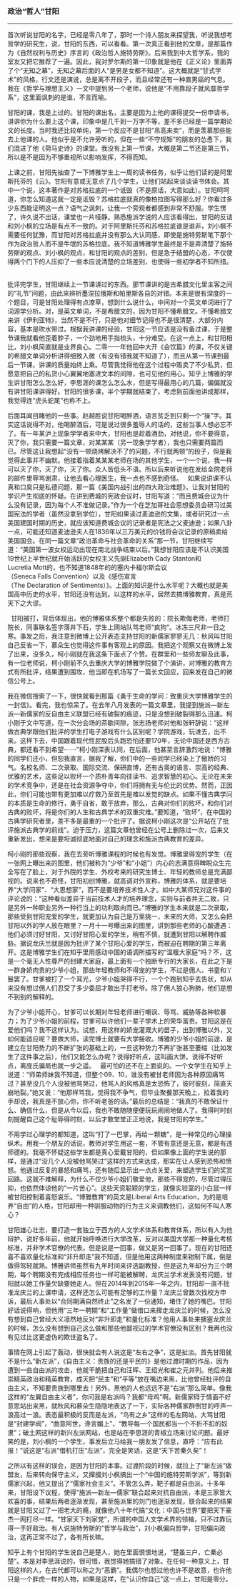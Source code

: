 <h3>政治“哲人”甘阳</h3>
<HR>

首次听说甘阳的名字，已经是零八年了，那时一个诗人朋友来探望我，听说我想考哲学的研究生，说，甘阳的东西，可以看看。第一次真正看到他的文章，是那篇作为《自然权利与历史》序言的《政治哲人施特劳斯》。后来我到中大哲学系，我的室友又把它推荐了一遍。因此，我对罗尔斯的第一印象就是他在《正义论》里面弄了个“无知之幕”，无知之幕后面的人“是男是女都不知道”。这大概就是“甘式学术”的风格，行文还是演说，总是离不开段子，而且经常还有一种直男癌的气息。我在《哲学与理想主义》一文中提到另一个老师，说他是“不用靠段子就风靡哲学系”，这里面讽刺的是谁，不言而喻。
 
 
甘阳的课，我是上过的。甘阳的课出名，主要是因为上他的课得提交一份申请书，讲讲你为什么要上这个课，印象中是几千到一万字不等，差不多已经是一篇学期论文的长度。当时我还比较单纯，第一个反应不是甘阳“吊高来卖”，而是羡慕那些能去上他课的人。他似乎是不允许旁听的，但在一些“不守规矩”的朋友的怂恿下，我们混进了他《荷马史诗》的课堂。我没有上第一节课，大概是第二节还是第三节，所以是不是因为不够重视所以影响发挥，不得而知。
 
 
上课之前，甘阳先抽查了一下博雅学生上一周的读书任务，似乎让他们读的是阿里斯托芬的《云》。甘阳有意或无意点了几个学生，让他们站起来谈谈读书体会。其中一个说，这本著作是对苏格拉底的一个诋毁（不是原话，大意如此）。甘阳呵呵道，你怎么知道这就一定是诋毁？苏格拉底就真的像柏拉图写得那么好？你看过多少东西能证明这一点？语气之讽刺，让我一个旁观者都感到非常不舒服。学生愣了，许久说不出话，课堂也一片哑静。熟悉施派学说的人应该看得出，甘阳的反诘和刘小枫的立场是有点不一致的。对于阿里斯托芬和苏格拉底谁是谁非，刘小枫不需要任何犹豫，而甘阳对苏格拉底并没有那么大认同感，即使是施特劳斯笔下那个作为政治哲人而不是牛氓的苏格拉底。我不知道博雅学生最终是不是弄清楚了施特劳斯的观点、刘小枫的观点，和甘阳的观点的差别，但是急于结盟的心态，不仅使得两个门下的人压抑了一些本应说清楚的立场差别，也使得一些初学者不知所措。
 
 
批评完学生，甘阳继续上一节课讲过的东西。那节课讲的是古希腊文化里主客之间的“礼节”问题，由此来辨析墨涅拉俄斯和帕里斯各自的对错。本来是很有深度的一个题目，可是甘阳处理得有点潦草，想到什么说什么，中间对一个英文单词进行了词源学分析。对，是英文单词，不是希腊文的，因为甘阳不懂希腊文。不懂希腊文来讲《伊利亚特》，当然不是不行，只是他对细节记得也不是很清楚，大部分内容，基本是吹水带过。根据我讲课的经验，甘阳这一节应该是没有备过课，于是整节课我就看他歪着脖子，一个劲地用手指梳头，十分难受。在这一点上，和甘阳相比，刘小枫简直就是业界良心。二零一一年他回中大开《会饮篇》的课，不仅关键的希腊文单词分析讲得细致入微（有没有错我就不知道了），而且从第一节课到最后一节课，讲课的质量始终上乘。尽管我觉得他在这个过程中贩卖了不少私货，但愿意把自己的私货小心翼翼地塞进文本的间隙，也可见他的用心。知乎上博雅的学生讲甘阳怎么怎么好，李思涯的课怎么怎么水，但是写得最用心的几篇，偏偏就没有讲甘阳课讲得好。甘阳的很多课，半个学期就结束了，考虑到前面他讲成那样，我觉得连“虎头蛇尾”也称不上。
 
 
后面耳闻目睹他的一些事。赵越胜说甘阳喝醉酒，语言贫乏到只剩一个“操”字。其实这话说得不对，他喝醉酒后，可是说过很多羞辱人的话的，这些当事人想必忘不了。有一年某沪上现象学学者来中大，甘阳也是趁着酒劲，对他说，你不要得意，灭了你，我只需要一篇文章，对某某某（另一现象学学者），我也只需要两篇而已。尽管这让我想起“没有一顿烧烤解决不了的问题，不行就两顿”的段子，但是我觉得此事并不幽默。他接着指着某某某老师在场的其他学生，一个一个说，我一样可以灭了你，灭了你，灭了你。众人皆低头不语。所以后来听说他在发给全院老师的邮件里辱骂谢肃，让他去看心理医生，我一点也不感到奇怪。
 
如果说讲课不认真和口臭只是私德问题，那一篇《美国内战引出的四大政治难题》，让我对甘阳的学识产生彻底的怀疑。在讲到费城的宪政会议时，甘阳写道：“而且费城会议为什么没有记录，因为每个人不准做记录。”作为一个在芝加哥社会思想委员会研习过美国宪法的学者（虽然没拿到学位），甘阳如果读过麦迪逊的文集，或者研究过一点美国建国时期的历史，就应该知道费城会议的记录者是宪法之父麦迪逊；如果八卦一点，可能还知道麦迪逊夫人在1836年以三万美元的价钱将会议记录的原稿卖给美国国会。在同一篇文章“政治革命与社会革命的关系”那一节，甘阳继续写道：“美国第一波女权运动出现在南北战争结束以后。”我想甘阳应该是不认识美国19世纪上半世纪就开始活跃的女权主义先驱Elizabeth Cady Stanton和Lucretia Mott的，也不知道1848年的的塞内卡福尔斯会议（Seneca Falls Convention）以及《感伤宣言（The Declaration of Sentiments）》。上面的知识是什么水平呢？大概也就是美国高中历史的水平，甘阳还没有达到。以这样的水平，居然去搞博雅教育，真是荒天下之大谬。 

 
甘阳被打，背后体现出，他的博雅体系整个都是失败的：院长欺侮老师，老师打院长，同事联名签字落井下石，学生上网站队骂老师“疯狗”。冰冻三尺非一日之寒。事发之后，我注意到微博上公开表态支持甘阳的新儒家寥寥无几：秋风叫甘阳自己反省一下，慕朵生也觉得这件事有客观上的原因。我把这个观察又在微博上发了出来，没多久，柯小刚就在我这条下面点了个赞。在群里和一些师友聊及此事，有一位老师说，柯小刚前不久去重庆大学的博雅学院做了个演讲，对博雅的教育方式有所批评，结果遭到围攻，他当即在机场写了一篇长文回应，回来发在自己的微信公号上。


我在微信搜索了一下，很快就看到那篇《勇于生命的学问：致重庆大学博雅学生的一封信》。看完，我也惊呆了。在去年八月发表的一篇文章里，我提到施派—新左派—新儒家的反自由主义联盟已经有破裂的痕迹，只是没想到破裂得那么迅速。柯小刚于文中写道，在一次分会场的茶歇间隙，张志扬老师对他和张轩辞说：“这样做古典学跟他们批评的学生打电子游戏有什么区别呢？学院游戏，玩进去，出不来。这样下去，中国跟着现代性屁股后头跑恐怕还要170年，无论中国还是西方古典，都还看不到希望⋯⋯”柯小刚深表认同，在后面，他甚至言辞激烈地说：“博雅的同学们还小，但恕我直言，据我了解，你们中的一些同学已经染上了傲娇的习气。名校名师、二次录取、国际交流、保研直博，还有古奥的语言、崇高的经典、优雅的艺术，这些足以败坏一个质朴青年向往读书、追求智慧的初心。无论在未来的学术竞争中，还是在社会资源争夺中，你们将拥有无与伦比的优势。然而，正因此，你们可能也带有更加难以疗救乃至首先是难以发觉的缺点。如果不懂古典学问的本质是生命的修行，勇于自省，敢于放弃，那么，古典对你们的败坏，和你们对古典的败坏，将是你们的人生和古典学术的双重灾难。”要知道，“败坏”，在中国的古典学研究者里，差不多是最重的一个批评了。据说柯小刚这次是“公开站在了批评施派古典学的前线”。迫于压力，这篇文章他曾经在公号上删除过一次，后来又重新发出，想来是要坦诚彻底地面对自己的理念和施派古典教育的差异。
 
 
柯小刚的那些观察，我在去旁听博雅课程的时候也有发觉。博雅里得宠的学生（在一张网上曝出来的图里，他们被称为“少爷”和“小姐”）内心的志满意得睥睨众生完全写在了脸上，对于外院的学生、外校考来的研究生博士、年轻的教师总是充满鄙视的。说来也不奇怪，甘阳初创博雅，就高调对外宣称，博雅的体系，就是要培养“大学问家”、“大思想家”，而不是要培养技术性人才。如中大某师兄对这件事的评论说的：“这种看似差异于当前技术人才的培养理念，实则与前者并无二致，只是另外一种职业另外一种行当上的功利取向而已。”博雅的学生本来就是二次录取，那些受到甘阳宠爱的学生，就更加认为自己是万里挑一，未来的大师，又怎么会把甘阳以外的学人放在眼里？一月十一号曝出来的图里，讲到那些老师的心酸遭遇：他们必须讨好甘阳，又讨好甘阳心爱的学生，稍有不慎，就遭到甘阳以解聘作威胁。据说龙庆兰就是因为批评了某个甘阳心爱的学生，而被迫在聘期的第三年离开。这是博雅学生们在知乎里用感动中国的语调所描写的“温暖大家庭”吗？不，这是一个毫无人性尊严的封建大家庭，最上面有一个独断专行的大家长，在此之下是一群身娇肉贵的少爷小姐，那些年轻教师和不得宠的学生，不过是佣人、书童和丫鬟罢了。甘爹被打了一个耳光，少爷小姐哭得不行，一个个跑到知乎去告状，却从来没有想过佣人们忍受了多少委屈才敢出手打老爷。除了佣人狼心狗肺，他们是想不到别的解释的。
 
 
为了少爷小姐开心，甘爹可以长期对年轻老师进行嘲讽、辱骂、威胁等各种软暴力；为了少爷小姐的前程，甘爹可以许他们一辈子学术上的荣华富贵。甘阳这是在爱他们吗？我不这样认为。试想，用这样的娇宠灌溉大的苗子，出到博雅以外，又如何能适应呢？要做大师，读完博士就要有大学接收。博雅的少爷小姐的前途，是建立在甘阳势力的不断扩张的基础上的，一旦这种势力不再扩张甚至萎缩（比如发生了这件事之后），他们又能怎么办呢？说得好听点，这叫画大饼。说得不好听点，离庞氏骗局也就一步之遥。
 
最可怕的还不在上面说的。一个女学生在知乎上说道：“师弟师妹我不知道，但整个09、10，谁没有被甘老师因为各种原因痛骂过？甚至没几个人没被他骂哭过，他骂人的风格真是太恐怖了，彼时彼刻，简直天崩地裂。”她又说：“他那样骂我，觉得我不争气，但毕业聚餐那天晚上，拉着我的手却说，我真是不放心你，你不听老爸的话。”最后的总结是：“我真的不敢保证什么、确信什么，但是从今以后，我也不敢随随便便玩玩闹闹地做人了。我得时时刻刻提醒自己这个耻辱得时刻，以后才敢堂堂正正地说，我是甘阳的学生。”
 
 
不用学过心理学的都知道，这叫“打了一巴掌，再给一颗糖”，是一种常见的心理操纵术。用我一个朋友的话说，教师对学生用这一套，不管有意还是无意，都是有违师德的。我毫不怀疑这些学生都是真心爱戴甘阳的，但如果像上面的学生说的那样，是通过“没几个人没被他骂哭过”这样的方式来达成，那实在让人感到恐怖和愤怒。他通过反复的暴怒和痛骂，还有随后显示出一点点关爱，来塑造学生们的奖赏回路。这就不难解释，为什么不仅少爷小姐们敬爱他，那些不得宠的，尽管过得压抑，也依然体谅他的“一片苦心”。这些天资聪颖的学生，就像实验室的小白鼠一样被甘阳控制着喜怒哀乐。“博雅教育”的英文是Liberal Arts Education，为的是培养“自由”的人格，甘阳却用一种驯服动物的行为主义来调教他们，这如何不叫人寒心？
 
 
甘阳雄心壮志，要打造一套独立于西方的人文学术体系和教育体系，所以有人为他辩护，说好多年前，他就开始呼唤进行大学改革，反对以美国大学那一种量化考核标准，并非学术官僚的代表。但是说是一回事，做又是另一回事了。现在的甘阳还喜不喜欢量化标准和“非升即走”我不知道，但是他用这两种制度来钳制下属，倒是做得驾轻就熟。博雅讲师虽然有九年时间来评选副教授，但是这九年却分为三个聘期，每个聘期没有完成相应任务也一样可能被解聘，龙庆兰学术发表没有问题，甘阳就以她工作量欠缺要她走人。但在2014年到2015年一年之内，甘阳却一直不批准龙庆兰的上课申请，这样还怎么可能有足够的工作量？龙庆兰曾数次找校方申诉，最后人事处以“合同期满自然终止”之名发了一份通知，堵住了她的嘴巴。甘阳好话说得响，但他用“三年一聘期”和“工作量”做借口来撵走龙庆兰的时候，怎么没有想到自己曾经大义凛然地反对“非升即走”和量化标准？他用人事处来搪塞龙庆兰的时候，怎么没有想到自己这么做和那些他鄙视过的学术官僚没有区别？我再也没有见过比这更虚伪的欺世盗名了。
 
 
事情在网上引起了轰动，很快就会有人说这是“左右之争”，这是扯淡。首先甘阳就不是什么“新左派”，《自由主义：贵族的还是平民的》是他过渡时期的作品，因为遭到一些自由派的攻击，他就干脆把自己和汪晖、王绍光和崔之元并列。他后来推崇精英政治和精英教育，成天把“民主”和“平等”放在嘴边来黑，比他曾经批评的自由主义，不知要贵族到哪里去！另外，黑他的人也远远不是“右派”那么简单。像我这样的“左翼自由主义者”，你问我是右派吗？我都“母鸡”啊。新儒家碍于情面不好意思站出来黑，就秋风和慕朵生隐隐地表达了一下，实际各种儒家群倒甘的呼声一浪高过一浪。表态最积极的反而是左派，“乌有之乡”这样的毛左网站，大骂甘阳是“封建学阀”，“曲意阿世，谗言媚上”，“教导每一个国民都当一个不折不扣的奴隶”；破土网这样的新兴左派网站，也是站在李思涯的青椒立场来讨论问题。最好笑的是，刘小枫的一个学生，事发后立马给我一朋友发了信息，直呼：“应有此报！”说这是“右派”借机打压“左派”，完全是笑话，这是“天下苦秦久矣”！
 
 
之所以有这样的误会，是因为甘阳的本事。过渡阶段的时候，就拉上了“新左派”做盟友，后来转向保守主义，又撺掇刘小枫搞出一个“中国的施特劳斯学派”，等到新儒家兴起，他又提出了“儒家社会主义”。不管怎么弄，靶子都是自由派。十多年来，甘阳设下议程，使得“施派—新左—儒家”联合起来对抗自由派，本是三家皆大欢喜的事，结果后两者逐渐发现，甚至施派里的刘门也逐渐发现，联合起来的结果就是甘阳又过了一把老大的瘾，就像他八十年代搞“文化：中国与世界”要把天下豪杰一网打尽一样。“甘家天下刘家党”，所谓的中国人文学术界的领袖，只不过靠玩得一手好政治。有人说施特劳斯的“哲学与政治”，刘小枫偏向哲学，甘阳偏向政治，这再正常不过了，各有所长嘛。
 
 
知乎上有个甘阳的学生说自己是楚人，她在里面恨恨地说，“楚虽三户，亡秦必楚”。本是对李思涯说的，很可惜，我觉得她搞错了对象。在任何一种意义上，甘阳这样的人，在古代都可以称之为“恶霸”。我偶尔也想过他也许不是故意，也许他只是一个胖虎一样的人物，如果是这样，在“认识你自己”这一点上，甘阳是零分。
 


